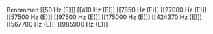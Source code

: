 Benommen
[[50 Hz (E)]]
[[410 Hz (E)]]
[[7850 Hz (E)]]
[[27000 Hz (E)]]
[[57500 Hz (E)]]
[[97500 Hz (E)]]
[[175000 Hz (E)]]
[[424370 Hz (E)]]
[[567700 Hz (E)]]
[[985900 Hz (E)]]